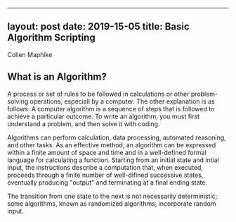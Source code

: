 ---
layout: post
date: 2019-15-05
title: Basic Algorithm Scripting
----

Collen Maphike 

## What is an Algorithm?

A process or set of rules to be followed in calculations or other problem-solving operations, especiall by a computer. The other explanation is as follows:
A computer algorithm is a sequence of steps that is followed to achieve a particular outcome. To write an algorithm, you must first understand a problem, and then solve it with coding. 

Algorithms can perform calculation, data processing, automated reasoning, and other tasks. As an effective method, an algorithm can be expressed within a finite amount of space and time and in a well-defined formal language for calculating a function. Starting from an initial state and intial input, the instructions describe a computation that, when executed, proceeds through a finite number of well-difined successive states, eventually producing "output" and terminating at a final ending state.

The transition from one state to the next is not necessarily deterministic; some algorithms, known as randomized algorithms, incorporate random input.